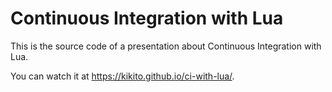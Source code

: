 # Continuous Integration with Lua

This is the source code of a presentation about Continuous Integration with Lua.

You can watch it at https://kikito.github.io/ci-with-lua/.
